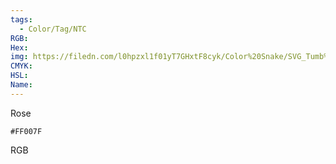 ```yaml
---
tags:
  - Color/Tag/NTC
RGB:
Hex:
img: https://filedn.com/l0hpzxl1f01yT7GHxtF8cyk/Color%20Snake/SVG_Tumb%20Mass%20No%20Name/FF007F.svg
CMYK:
HSL:
Name:
---
```

Rose
```palette
#FF007F
```
RGB

